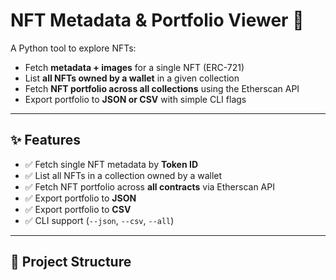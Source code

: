 # NFT Metadata & Portfolio Viewer 🎨  

A Python tool to explore NFTs:  
- Fetch **metadata + images** for a single NFT (ERC-721)  
- List **all NFTs owned by a wallet** in a given collection  
- Fetch **NFT portfolio across all collections** using the Etherscan API  
- Export portfolio to **JSON or CSV** with simple CLI flags  

---

## ✨ Features
- ✅ Fetch single NFT metadata by **Token ID**  
- ✅ List all NFTs in a collection owned by a wallet  
- ✅ Fetch NFT portfolio across **all contracts** via Etherscan API  
- ✅ Export portfolio to **JSON**  
- ✅ Export portfolio to **CSV**  
- ✅ CLI support (`--json`, `--csv`, `--all`)  

---

## 📂 Project Structure
